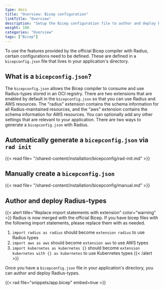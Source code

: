 ```yaml
---
type: docs
title: "Overview: Bicep configuration"
linkTitle: "Overview"
description: "Setup the Bicep configuration file to author and deploy Radius-types"
weight: 100
categories: "Overview"
tags: ["Bicep"]
---
```


To use the features provided by the official Bicep compiler with Radius, certain configurations need to be defined. These are defined in a `bicepconfig.json` file that lives in your application's directory. 

## What is a `bicepconfig.json`?

The `bicepconfig.json` allows the Bicep compiler to consume and use Radius-types stored in an OCI registry. There are two extensions that are enabled by default in the `bicepconfig.json` so that you can use Radius and AWS resources. The "radius" extension contains the schema information for all Radius-maintained resources, and the "aws" extension contains the schema information for AWS resources. You can optionally add any other settings that are relevant to your application. There are two ways to generate a `bicepconfig.json` with Radius. 

## Automatically generate a `bicepconfig.json` via `rad init`

{{< read file= "/shared-content/installation/bicepconfig/rad-init.md" >}}

## Manually create a `bicepconfig.json` 

{{< read file= "/shared-content/installation/bicepconfig/manual.md" >}}

## Author and deploy Radius-types

{{< alert title="Replace import statements with extension" color="warning" >}} Radius is now merged with the official Bicep. If you have bicep files with the following import statements, please replace them with as needed.

 1. `import radius as radius` should become `extension radius` to use Radius types 
 1. `import aws as aws` should become `extension aws` to use AWS types
 1. `import kubernetes as kubernetes {}` should become `extension kubernetes with {} as kubernetes` to use Kubernetes types
{{< /alert >}}

Once you have a `bicepconfig.json` file in your application's directory, you can author and deploy Radius-types. 

{{< rad file="snippets/app.bicep" embed=true >}}